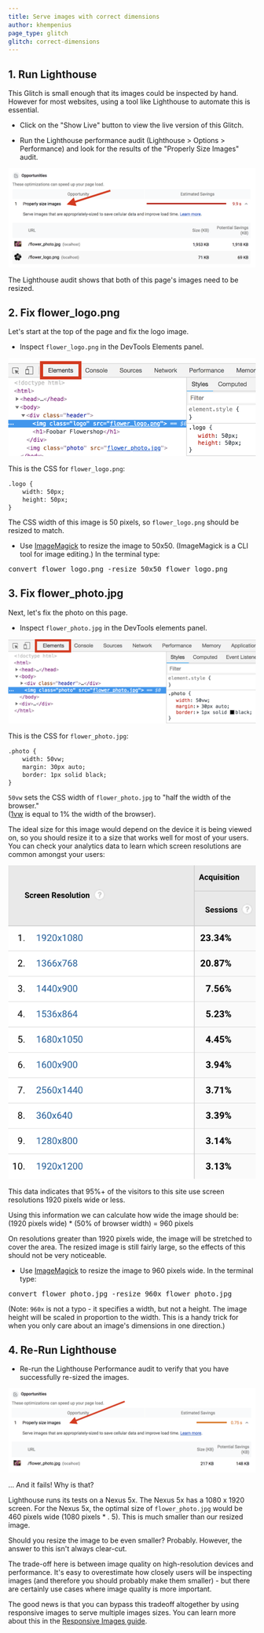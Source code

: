 ```yaml
---
title: Serve images with correct dimensions
author: khempenius
page_type: glitch
glitch: correct-dimensions
---
```


## 1. Run Lighthouse

This Glitch is small enough that its images could be inspected by hand. However for
most websites, using a tool like Lighthouse to automate this is essential.

- Click on the "Show Live" button to view the live version of this Glitch.

- Run the Lighthouse performance audit (Lighthouse > Options > Performance) and
look for the results of the "Properly Size Images" audit.

![image](./notfixed-properly-size-images.png)

The Lighthouse audit shows that both of this page's images need to be resized.

## 2. Fix flower_logo.png

Let's start at the top of the page and fix the logo image.

- Inspect `flower_logo.png` in the DevTools Elements panel.

![image](./elements-panel-logo.png)

This is the CSS for `flower_logo.png`:

    .logo {
        width: 50px;
        height: 50px;
    }

The CSS width of this image is 50 pixels, so `flower_logo.png` should be resized
to match.

- Use [ImageMagick](https://www.imagemagick.org) to resize the image to 50x50.
(ImageMagick is a CLI tool for image editing.) In the terminal type:

<pre class="devsite-terminal devsite-click-to-copy">
convert flower_logo.png -resize 50x50 flower_logo.png
</pre>

## 3. Fix flower_photo.jpg

Next, let's fix the photo on this page.

- Inspect `flower_photo.jpg` in the DevTools elements panel.

![image](./elements-panel-photo.png)

This is the CSS for `flower_photo.jpg`:

    .photo {
        width: 50vw;
        margin: 30px auto;
        border: 1px solid black;
    }

`50vw` sets the CSS width of `flower_photo.jpg` to "half the width of
the browser."  
([1vw](https://developer.mozilla.org/en-US/docs/Learn/CSS/Introduction_to_CSS/Values_and_units) is equal to 1% the width of the browser).

The ideal size for this image would depend on the device it is being viewed on,
so you should resize it to a size that works well for most of your users. You
can check your analytics data to learn which screen resolutions are common
amongst your users:

![image](./screen-resolution.png)

This data indicates that 95%+ of the visitors to this site use screen resolutions
1920 pixels wide or less.

Using this information we can calculate how wide the image should be:  
(1920 pixels wide) * (50% of browser width) = 960 pixels

On resolutions greater than 1920 pixels wide, the image will be stretched to
cover the area. The resized image is still fairly large, so the effects of this
should not be very noticeable.

- Use [ImageMagick](https://www.imagemagick.org) to resize the image to 960
pixels wide. In the terminal type:

<pre class="devsite-terminal devsite-click-to-copy">
convert flower_photo.jpg -resize 960x flower_photo.jpg
</pre>

(Note: `960x` is not a typo - it specifies a width, but not a height. The image
height will be scaled in proportion to the width. This is a handy trick for when
you only care about an image's dimensions in one direction.)

## 4. Re-Run Lighthouse

- Re-run the Lighthouse Performance audit to verify that you have successfully
re-sized the images.

![image](./fixed-properly-size-images.png)

… And it fails! Why is that?

Lighthouse runs its tests on a Nexus 5x. The Nexus 5x has a 1080 x 1920 screen.
For the Nexus 5x, the optimal size of `flower_photo.jpg` would be 460 pixels
wide (1080 pixels * . 5). This is much smaller than our resized image.

Should you resize the image to be even smaller? Probably. However, the answer to
this isn't always clear-cut. 

The trade-off here is between image quality on high-resolution devices and
performance. It's easy to overestimate how closely users will be inspecting
images (and therefore you should probably make them smaller) - but there are
certainly use cases where image quality is more important.

The good news is that you can bypass this tradeoff altogether by using
responsive images to serve multiple images sizes. You can learn more about this
in the [Responsive Images guide](/fast/serve-responsive-image).
